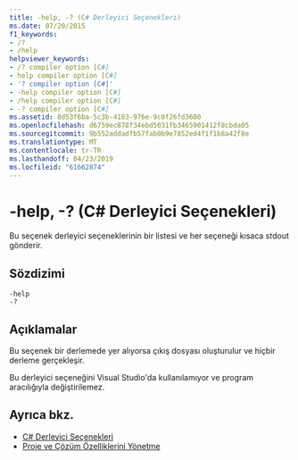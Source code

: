 ```yaml
---
title: -help, -? (C# Derleyici Seçenekleri)
ms.date: 07/20/2015
f1_keywords:
- /?
- /help
helpviewer_keywords:
- /? compiler option [C#]
- help compiler option [C#]
- '? compiler option [C#]'
- -help compiler option [C#]
- /help compiler option [C#]
- -? compiler option [C#]
ms.assetid: 8d53f6ba-5c3b-4183-976e-9c0f26fd3680
ms.openlocfilehash: d6759ec878f34ebd5031fb3465901412f8cbda05
ms.sourcegitcommit: 9b552addadfb57fab0b9e7852ed4f1f1b8a42f8e
ms.translationtype: MT
ms.contentlocale: tr-TR
ms.lasthandoff: 04/23/2019
ms.locfileid: "61662874"
---
```

# <a name="-help---c-compiler-options"></a>-help, -? (C# Derleyici Seçenekleri)
Bu seçenek derleyici seçeneklerinin bir listesi ve her seçeneği kısaca stdout gönderir.  
  
## <a name="syntax"></a>Sözdizimi  
  
```console  
-help  
-?  
```  
  
## <a name="remarks"></a>Açıklamalar  
 Bu seçenek bir derlemede yer alıyorsa çıkış dosyası oluşturulur ve hiçbir derleme gerçekleşir.  
  
 Bu derleyici seçeneğini Visual Studio'da kullanılamıyor ve program aracılığıyla değiştirilemez.  
  
## <a name="see-also"></a>Ayrıca bkz.

- [C# Derleyici Seçenekleri](../../../csharp/language-reference/compiler-options/index.md)
- [Proje ve Çözüm Özelliklerini Yönetme](/visualstudio/ide/managing-project-and-solution-properties)
